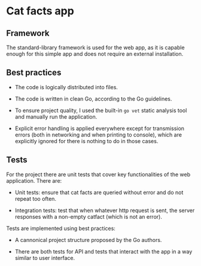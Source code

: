 # Cat facts app

## Framework

The standard-library framework is used for the web app, as it
is capable enough for this simple app and does not require an
external installation.

## Best practices

-   The code is logically distributed into files.

-   The code is written in clean Go, according to the Go guidelines.

-   To ensure project quality, I used the built-in `go vet` static
    analysis tool and manually run the application.

-   Explicit error handling is applied everywhere except for transmission
    errors (both in networking and when printing to console), which are
    explicitly ignored for there is nothing to do in those cases.

## Tests

For the project there are unit tests that cover key functionalities
of the web application. There are:

-   Unit tests: ensure that cat facts are queried without error and
    do not repeat too often.

-   Integration tests: test that when whatever http request is sent,
    the server responses with a non-empty catfact (which is not an
    error).

Tests are implemented using best practices:

-   A cannonical project structure proposed by the Go authors.

-   There are both tests for API and tests that interact with the app
    in a way similar to user interface.

